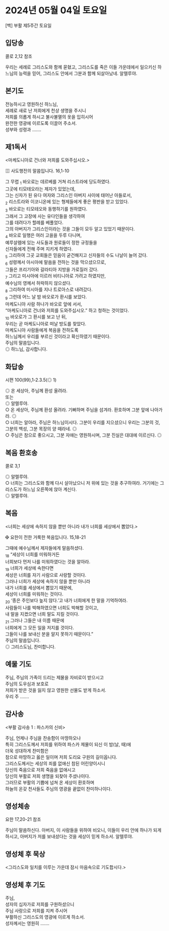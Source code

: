 # 2024년 05월 04일 토요일

[백] 부활 제5주간 토요일  


## 입당송

콜로 2,12 참조

우리는 세례로 그리스도와 함께 묻혔고, 그리스도를 죽은 이들 가운데에서 일으키신 하느님의 능력을 믿어, 그리스도 안에서 그분과 함께 되살아났네. 알렐루야.  
  
## 본기도

전능하시고 영원하신 하느님,  
세례로 새로 난 저희에게 천상 생명을 주시니  
저희를 의롭게 하시고 불사불멸의 옷을 입히시어  
완전한 영광에 이르도록 이끌어 주소서.  
성부와 성령과 …….  
  
## 제1독서

<마케도니아로 건너와 저희를 도와주십시오.>

▥ 사도행전의 말씀입니다. 16,1-10

그 무렵 <sub>1</sub> 바오로는 데르베를 거쳐 리스트라에 당도하였다.  
그곳에 티모테오라는 제자가 있었는데,  
그는 신자가 된 유다 여자와 그리스인 아버지 사이에 태어난 아들로서,  
<sub>2</sub> 리스트라와 이코니온에 있는 형제들에게 좋은 평판을 받고 있었다.  
<sub>3</sub> 바오로는 티모테오와 동행하기를 원하였다.  
그래서 그 고장에 사는 유다인들을 생각하여  
그를 데려다가 할례를 베풀었다.  
그의 아버지가 그리스인이라는 것을 그들이 모두 알고 있었기 때문이다.  
<sub>4</sub> 바오로 일행은 여러 고을을 두루 다니며,  
예루살렘에 있는 사도들과 원로들이 정한 규정들을  
신자들에게 전해 주며 지키게 하였다.  
<sub>5</sub> 그리하여 그곳 교회들은 믿음이 굳건해지고 신자들의 수도 나날이 늘어 갔다.  
<sub>6</sub> 성령께서 아시아에 말씀을 전하는 것을 막으셨으므로,  
그들은 프리기아와 갈라티아 지방을 가로질러 갔다.  
<sub>7</sub> 그리고 미시아에 이르러 비티니아로 가려고 하였지만,  
예수님의 영께서 허락하지 않으셨다.  
<sub>8</sub> 그리하여 미시아를 지나 트로아스로 내려갔다.  
<sub>9</sub> 그런데 어느 날 밤 바오로가 환시를 보았다.  
마케도니아 사람 하나가 바오로 앞에 서서,  
“마케도니아로 건너와 저희를 도와주십시오.” 하고 청하는 것이었다.  
<sub>10</sub> 바오로가 그 환시를 보고 난 뒤,  
우리는 곧 마케도니아로 떠날 방도를 찾았다.  
마케도니아 사람들에게 복음을 전하도록  
하느님께서 우리를 부르신 것이라고 확신하였기 때문이다.  
주님의 말씀입니다.  
◎ 하느님, 감사합니다.  
  
## 화답송

시편 100(99),1-2.3.5(◎ 1)

◎ 온 세상아, 주님께 환성 올려라.  
또는  
◎ 알렐루야.  
○ 온 세상아, 주님께 환성 올려라. 기뻐하며 주님을 섬겨라. 환호하며 그분 앞에 나아가라. ◎  
○ 너희는 알아라, 주님은 하느님이시다. 그분이 우리를 지으셨으니 우리는 그분의 것, 그분의 백성, 그분 목장의 양 떼라네. ◎  
○ 주님은 참으로 좋으시고, 그분 자애는 영원하시며, 그분 진실은 대대에 이르신다. ◎  
  
## 복음 환호송

콜로 3,1

◎ 알렐루야.  
○ 너희는 그리스도와 함께 다시 살아났으니 저 위에 있는 것을 추구하여라. 거기에는 그리스도가 하느님 오른쪽에 앉아 계신다.  
◎ 알렐루야.  
  
## 복음

<너희는 세상에 속하지 않을 뿐만 아니라 내가 너희를 세상에서 뽑았다.>

✠ 요한이 전한 거룩한 복음입니다. 15,18-21

그때에 예수님께서 제자들에게 말씀하셨다.  
<sub>18</sub> “세상이 너희를 미워하거든  
너희보다 먼저 나를 미워하였다는 것을 알아라.  
<sub>19</sub> 너희가 세상에 속한다면  
세상은 너희를 자기 사람으로 사랑할 것이다.  
그러나 너희가 세상에 속하지 않을 뿐만 아니라  
내가 너희를 세상에서 뽑았기 때문에,  
세상이 너희를 미워하는 것이다.  
<sub>20</sub> ‘종은 주인보다 높지 않다.’고 내가 너희에게 한 말을 기억하여라.  
사람들이 나를 박해하였으면 너희도 박해할 것이고,  
내 말을 지켰으면 너희 말도 지킬 것이다.  
<sub>21</sub> 그러나 그들은 내 이름 때문에  
너희에게 그 모든 일을 저지를 것이다.  
그들이 나를 보내신 분을 알지 못하기 때문이다.”  
주님의 말씀입니다.  
◎ 그리스도님, 찬미합니다.  
  
## 예물 기도

주님, 주님의 가족이 드리는 제물을 자비로이 받으시고  
주님의 도우심과 보호로  
저희가 받은 것을 잃지 않고 영원한 선물도 받게 하소서.  
우리 주 …….  
  
## 감사송

<부활 감사송 1 : 파스카의 신비>

주님, 언제나 주님을 찬송함이 마땅하오나  
특히 그리스도께서 저희를 위하여 파스카 제물이 되신 이 밤(날, 때)에  
더욱 성대하게 찬미함은  
참으로 마땅하고 옳은 일이며 저희 도리요 구원의 길이옵니다.  
그리스도께서는 세상의 죄를 없애신 참된 어린양이시니  
당신의 죽음으로 저희 죽음을 없애시고  
당신의 부활로 저희 생명을 되찾아 주셨나이다.  
그러므로 부활의 기쁨에 넘쳐 온 세상이 환호하며  
하늘의 온갖 천사들도 주님의 영광을 끝없이 찬미하나이다.  
  
## 영성체송

요한 17,20-21 참조

주님이 말씀하신다. 아버지, 이 사람들을 위하여 비오니, 이들이 우리 안에 하나가 되게 하시고, 아버지가 저를 보내셨다는 것을 세상이 믿게 하소서. 알렐루야.  
  
## 영성체 후 묵상

<그리스도와 일치를 이루는 가운데 잠시 마음속으로 기도합시다.>  
## 영성체 후 기도

주님,  
성자의 십자가로 저희를 구원하셨으니  
주님 사랑으로 저희를 지켜 주시어  
부활하신 그리스도의 영광에 이르게 하소서.  
성자께서는 영원히 …….